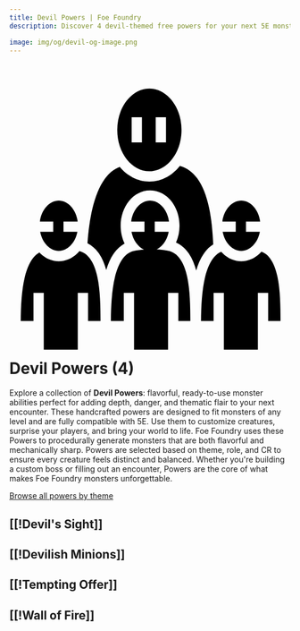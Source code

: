 ```yaml
---
title: Devil Powers | Foe Foundry
description: Discover 4 devil-themed free powers for your next 5E monster.

image: img/og/devil-og-image.png
---
```


# <span class="inline-icon" aria-hidden="true"><svg xmlns="http://www.w3.org/2000/svg" viewBox="0 0 512 512"><path d="M254.885 21.08c-31.185 0-58.496 32.517-58.496 75.092 0 42.575 27.31 75.09 58.495 75.09 31.186 0 58.498-32.515 58.498-75.09S286.07 21.08 254.885 21.08zm-32.262 52.078h18.69v45.723h-18.69V73.16zm43.803 0h18.69v45.723h-18.69V73.16zm43.943 88.28c-13.86 17.468-33.346 28.51-55.485 28.51-21.33 0-40.192-10.257-53.938-26.626-11.126 4.16-20.024 11.688-27.67 22.285-9.668 13.403-16.88 31.75-21.923 52.71-4.735 19.677-7.546 41.513-9.202 63.61 7.876 4.015 14.466 9.84 19.61 16.782 6.746 9.102 11.316 19.966 14.56 31.75 3.395-11.403 7.95-21.896 14.324-30.75 5.08-7.054 11.502-13.04 19.155-17.183-4.61-9.605-7.21-20.688-7.21-32.29 0-34.46 22.86-64.393 53.572-64.393 30.713 0 53.572 29.934 53.572 64.392 0 10.913-2.3 21.368-6.408 30.565 8.922 4.012 16.312 10.29 21.96 17.91 6.942 9.368 11.577 20.603 14.837 32.784 3.426-11.803 8.064-22.662 14.633-31.785 4.46-6.194 9.956-11.564 16.41-15.587-1.083-23.328-3.275-46.454-7.752-67.144-4.568-21.113-11.505-39.48-21.326-52.777-8.29-11.223-18.313-18.974-31.72-22.764zM89.95 224.532c-16.32 0-31.497 15.67-34.386 37.99H79.81v18.687H56.083c3.874 20.57 18.353 34.73 33.867 34.73 15.513 0 29.992-14.16 33.866-34.73H98.5V262.52h25.834c-2.888-22.32-18.066-37.99-34.385-37.99zm166.212 0c-16.32 0-31.496 15.67-34.385 37.99h24.16v18.687h-23.642c2.92 15.51 11.873 27.37 22.75 32.27-6.347.482-12.23 1.242-17.117 2.2l-.028.007-.027.005c-9.335 1.772-16.13 6.7-22.06 14.937-5.93 8.236-10.528 19.833-13.745 33.25-5.746 23.972-7.066 53.275-7.297 79.29h23.503V392.12h18.69v103.025h61.906V392.12h18.687v51.048h21.91c-.044-26.343-.5-56.035-5.776-80.164-2.947-13.486-7.4-25.042-13.42-33.166-6.02-8.124-13.142-13.033-23.68-14.682l-.194-.03-.19-.038c-5.24-1.045-11.492-1.713-18.09-2.01 10.496-5.12 19.068-16.76 21.913-31.87h-25.403V262.52h25.92c-2.888-22.32-18.066-37.99-34.385-37.99zm165.992 0c-16.32 0-31.496 15.67-34.384 37.99h24.296v18.687h-23.78c3.875 20.57 18.354 34.73 33.868 34.73 15.514 0 29.993-14.16 33.867-34.73h-25.266V262.52h25.785c-2.89-22.32-18.066-37.99-34.386-37.99zm-294.564 91.6c-9.507 11.333-22.63 18.493-37.64 18.493-13.795 0-25.996-6.05-35.263-15.824-4.983 2.6-9.165 6.523-12.984 11.827-5.93 8.236-10.528 19.833-13.744 33.25-5.747 23.972-7.067 53.275-7.298 79.29h23.252V392.12h18.688v103.025h61.906V392.12h18.69v51.048h22.745c-.043-26.342-.5-56.035-5.775-80.164-2.948-13.486-7.4-25.042-13.422-33.166-5.115-6.902-11.032-11.474-19.156-13.707zm331.344 1.013c-9.432 10.746-22.22 17.48-36.78 17.48-14.395 0-27.065-6.574-36.465-17.11-6.246 2.505-11.26 6.852-15.768 13.114-5.93 8.236-10.528 19.833-13.744 33.25-5.747 23.972-7.066 53.275-7.297 79.29h22.927V392.12h18.69v103.025H452.4V392.12h18.688v51.048h22.498c-.018-26.37-.353-56.076-5.504-80.21-2.88-13.486-7.266-25.037-13.23-33.147-4.393-5.972-9.388-10.195-15.92-12.667z"/></svg></span> Devil Powers (4)

Explore a collection of **Devil Powers**: flavorful, ready-to-use monster abilities perfect for adding depth, danger, and thematic flair to your next encounter. These handcrafted powers are designed to fit monsters of any level and are fully compatible with 5E. Use them to customize creatures, surprise your players, and bring your world to life. Foe Foundry uses these Powers to procedurally generate monsters that are both flavorful and mechanically sharp. Powers are selected based on theme, role, and CR to ensure every creature feels distinct and balanced. Whether you're building a custom boss or filling out an encounter, Powers are the core of what makes Foe Foundry monsters unforgettable.  

  
[Browse all powers by theme](all.md)

[[!Devil's Sight]]
---

[[!Devilish Minions]]
---

[[!Tempting Offer]]
---

[[!Wall of Fire]]
---
